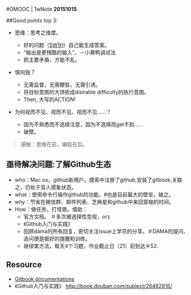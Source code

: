 #OMOOC | 1wNote
**20151015**

##Good points top 3:

- 思维：思考之维度。
  - 好的问题（[5W1H](http://wiki.woodpecker.org.cn/moin/5W1H)）自己能生成答案。
  - “输出是更残酷的输入”。－小黄鸭调试法
  - 抓主要矛盾，方能不乱。


- 慎何独？
   - 无需监督，无需鞭笞，无需引诱。
   - 将目标意图的大饼砍成disirable difficulty的执行意图。
   - Then, 大写的ACTION!
 
  
- 为何视而不见、视而不见、视而不见……？
   - 因为不熟悉而不选择注意，因为不选择而get不到……
   - 破壁。

> 感触：思维在前，编程在后。

## 亟待解决问题:了解Github生态

- who：Mac os，github新用户。摸索中注册了github,安装了gitbook,关联之，仍处于盲人摸象状态。
- what：使用命令行操作github的功能。#也是目前最大的壁垒，破之。
- why：节省在微信群、邮件列表、芝麻星和github中来回穿梭的时间。
- How：做任务，打怪兽。借助：
   - 官方文档。 ＃多次被选择性忽视，orz
   - 《Github入门与实践》
   - 回顾dama的所有回复，密切关注issue上学员的分享。＃DAMA的提问、追问便是极好的提醒和训练。
   - 继续笨方法，每天4个习题，作业截止日（21）前到达＃52.

## Resource

- [Gitbook documentations](https://www.gitbook.com/book/gitbookio/documentation/details)
- 《Github入门与实践》 http://book.douban.com/subject/26462816/